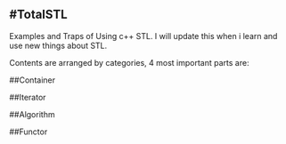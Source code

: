 #TotalSTL
---
Examples and Traps of Using c++ STL. I will update this when i learn and use new things about STL. 

Contents are arranged by categories, 4 most important parts are:

##Container

##Iterator

##Algorithm

##Functor


